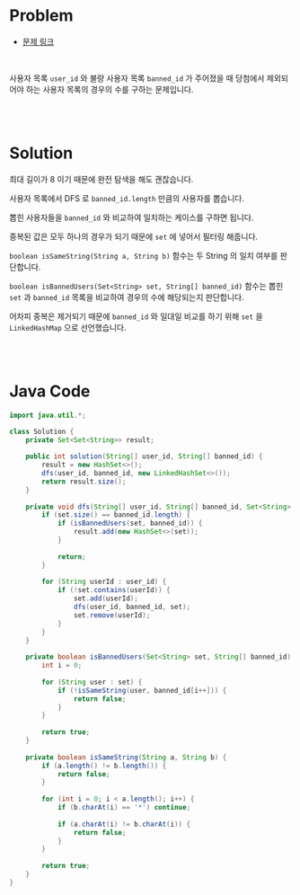 # Problem

- [문제 링크](https://programmers.co.kr/learn/courses/30/lessons/64064)

<br>

사용자 목록 `user_id` 와 불량 사용자 목록 `banned_id` 가 주어졌을 때 당첨에서 제외되어야 하는 사용자 목록의 경우의 수를 구하는 문제입니다.

<br><br>

# Solution

최대 길이가 8 이기 때문에 완전 탐색을 해도 괜찮습니다.

사용자 목록에서 DFS 로 `banned_id.length` 만큼의 사용자를 뽑습니다.

뽑힌 사용자들을 `banned_id` 와 비교하여 일치하는 케이스를 구하면 됩니다.

중복된 값은 모두 하나의 경우가 되기 때문에 `set` 에 넣어서 필터링 해줍니다.

`boolean isSameString(String a, String b)` 함수는 두 String 의 일치 여부를 판단합니다.

`boolean isBannedUsers(Set<String> set, String[] banned_id)` 함수는 뽑힌 `set` 과 `banned_id` 목록을 비교하여 경우의 수에 해당되는지 판단합니다.

어차피 중복은 제거되기 때문에 `banned_id` 와 일대일 비교를 하기 위해 `set` 을 `LinkedHashMap` 으로 선언했습니다.

<br><br>

# Java Code

```java
import java.util.*;

class Solution {
    private Set<Set<String>> result;
    
    public int solution(String[] user_id, String[] banned_id) {
        result = new HashSet<>();
        dfs(user_id, banned_id, new LinkedHashSet<>());
        return result.size();
    }
    
    private void dfs(String[] user_id, String[] banned_id, Set<String> set) {
        if (set.size() == banned_id.length) {
            if (isBannedUsers(set, banned_id)) {
                result.add(new HashSet<>(set));
            }
            
            return;
        }
        
        for (String userId : user_id) {
            if (!set.contains(userId)) {
                set.add(userId);
                dfs(user_id, banned_id, set);
                set.remove(userId);
            }
        }
    }
    
    private boolean isBannedUsers(Set<String> set, String[] banned_id) {
        int i = 0;
        
        for (String user : set) {
            if (!isSameString(user, banned_id[i++])) {
                return false;
            }
        }
        
        return true;
    }
    
    private boolean isSameString(String a, String b) {
        if (a.length() != b.length()) {
            return false;
        }
        
        for (int i = 0; i < a.length(); i++) {
            if (b.charAt(i) == '*') continue;
            
            if (a.charAt(i) != b.charAt(i)) {
                return false;
            }
        }
        
        return true;
    }
}
```
